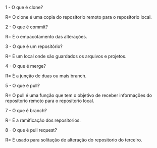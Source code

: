 1 - O que é clone?

R=  O clone é uma copia do repositorio remoto para o repositorio local.

2 - O que é commit?

R= É o empacotamento das alterações.

3 - O que é um repositório?

R= É um local onde são guardados os arquivos e projetos.

4 - O que é merge?

R= É a junção de duas ou mais branch.

5 - O que é pull?

R= O pull é uma função que tem o objetivo de receber informações do repositorio remoto para o repositorio local.

7 - O que é branch?

R= É a ramificação dos repositorios.

8 - O que é pull request?

R= É usado para solitação de alteração do repositorio do terceiro.